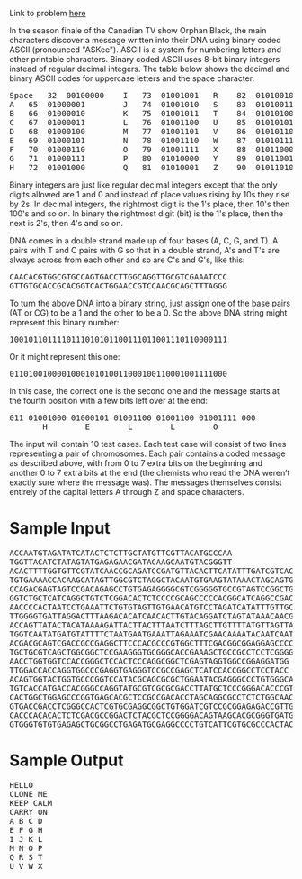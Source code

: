 Link to problem [here](https://dmoj.ca/problem/ecoo14r1p2)

In the season finale of the Canadian TV show Orphan Black, the main characters discover a message written into their DNA using binary coded ASCII (pronounced "ASKee"). ASCII is a system for numbering letters and other printable characters. Binary coded ASCII uses 8-bit binary integers instead of regular decimal integers. The table below shows the decimal and binary ASCII codes for uppercase letters and the space character.

<pre>
Space	32	00100000    I	73	01001001   R	82	01010010
A	65	01000001        J	74	01001010   S	83	01010011
B	66	01000010        K	75	01001011   T	84	01010100
C	67	01000011        L	76	01001100   U	85	01010101
D	68	01000100        M	77	01001101   V	86	01010110
E	69	01000101        N	78	01001110   W	87	01010111
F	70	01000110        O	79	01001111   X	88	01011000
G	71	01000111        P	80	01010000   Y	89	01011001
H	72	01001000        Q	81	01010001   Z	90	01011010
</pre>

Binary integers are just like regular decimal integers except that the only digits allowed are 1 and 0 and instead of place values rising by 10s they rise by 2s. In decimal integers, the rightmost digit is the 1's place, then 10's then 100's and so on. In binary the rightmost digit (bit) is the 1's place, then the next is 2's, then 4's and so on.

DNA comes in a double strand made up of four bases (A, C, G, and T). A pairs with T and C pairs with G so that in a double strand, A's and T's are always across from each other and so are C's and G's, like this:

<pre>
CAACACGTGGCGTGCCAGTGACCTTGGCAGGTTGCGTCGAAATCCC
GTTGTGCACCGCACGGTCACTGGAACCGTCCAACGCAGCTTTAGGG
</pre>

To turn the above DNA into a binary string, just assign one of the base pairs (AT or CG) to be a 1 and the other to be a 0. So the above DNA string might represent this binary number:

<pre>
1001011011110111010101100111011001110110000111
</pre>

Or it might represent this one:

<pre>
0110100100001000101010011000100110001001111000
</pre>

In this case, the correct one is the second one and the message starts at the fourth position with a few bits left over at the end:

<pre>
011 01001000 01000101 01001100 01001100 01001111 000
       H        E        L        L        O
</pre>

The input will contain 10 test cases. Each test case will consist of two lines representing a pair of chromosomes. Each pair contains a coded message as described above, with from 0 to 7 extra bits on the beginning and another 0 to 7 extra bits at the end (the chemists who read the DNA weren’t exactly sure where the message was). The messages themselves consist entirely of the capital letters A through Z and space characters.

# Sample Input
<pre>
ACCAATGTAGATATCATACTCTCTTGCTATGTTCGTTACATGCCCAA
TGGTTACATCTATAGTATGAGAGAACGATACAAGCAATGTACGGGTT
ACACTTTTGGTGTTCGTATCAACCGCAGATCCGATGTTACACTTCATATTTGATCGTCACTATCTC
TGTGAAAACCACAAGCATAGTTGGCGTCTAGGCTACAATGTGAAGTATAAACTAGCAGTGATAGAG
CCAGACGAGTAGTCCGACAGAGCCTGTGAGAGGGGCGTCGGGGGTGCCGTAGTCCGGCTGAGCAAGCCAGGTTCACC
GGTCTGCTCATCAGGCTGTCTCGGACACTCTCCCCGCAGCCCCCACGGCATCAGGCCGACTCGTTCGGTCCAAGTGG
AACCCCACTAATCCTGAAATTCTGTGTAGTTGTGAACATGTCCTAGATCATATTTGTTGCGGTCAAGCCTAAA
TTGGGGTGATTAGGACTTTAAGACACATCAACACTTGTACAGGATCTAGTATAAACAACGCCAGTTCGGATTT
ACCAGTTATACTACATAAAAGATTACTTACTTTAATCTTTAGCTTGTTTTATGTTAGTTA
TGGTCAATATGATGTATTTTCTAATGAATGAAATTAGAAATCGAACAAAATACAATCAAT
ACGACGCAGTCGACCGCCGAGGCTTCCCACGCCCGTGGCTTTCGACGGCGGAGGAGCCCC
TGCTGCGTCAGCTGGCGGCTCCGAAGGGTGCGGGCACCGAAAGCTGCCGCCTCCTCGGGG
AACCTGGTGGTCCACCGGGCTCCACTCCCAGGCGGCTCGAGTAGGTGGCCGGAGGATGG
TTGGACCACCAGGTGGCCCGAGGTGAGGGTCCGCCGAGCTCATCCACCGGCCTCCTACC
ACAGTGGTACTGGTGCCCGGTCCATACGCAGCGCGCTGGAATACGAGGGCCCTGTGGGCA
TGTCACCATGACCACGGGCCAGGTATGCGTCGCGCGACCTTATGCTCCCGGGACACCCGT
CACTGGCTGGAGCCCGGTGAGCACGCTCCGCCGACACCTAGCAGGCGCCTCTCTGGCAACAC
GTGACCGACCTCGGGCCACTCGTGCGAGGCGGCTGTGGATCGTCCGCGGAGAGACCGTTGTG
CACCCACACACTCTCGACGCCGGACTCTACGCTCCGGGGACAGTAAGCACGCGGGTGATGGCC
GTGGGTGTGTGAGAGCTGCGGCCTGAGATGCGAGGCCCCTGTCATTCGTGCGCCCACTACCGG
</pre>
# Sample Output
<pre>
HELLO
CLONE ME
KEEP CALM
CARRY ON
A B C D
E F G H
I J K L
M N O P
Q R S T
U V W X
</pre>